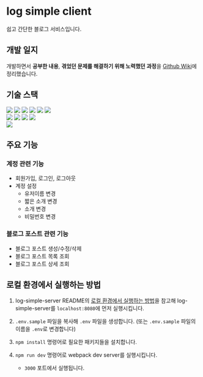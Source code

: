 # log simple client

쉽고 간단한 블로그 서비스입니다.

## 개발 일지

개발하면서 **공부한 내용**, **겪었던 문제를 해결하기 위해 노력했던 과정**을 [Github Wiki](https://github.com/keeep-runnning/log-simple-client/wiki)에 정리했습니다.

## 기술 스택

<div>
  <img src="https://img.shields.io/badge/TypeScript-3178C6?style=for-the-badge&logo=TypeScript&logoColor=white" />
  <img src="https://img.shields.io/badge/React-61DAFB?style=for-the-badge&logo=react&logoColor=black" />
  <img src="https://img.shields.io/badge/React%20Router-CA4245?style=for-the-badge&logo=react%20router&logoColor=white" />
  <img src="https://img.shields.io/badge/React%20Query-FF4154?style=for-the-badge&logo=react%20query&logoColor=white" />
  <img src="https://img.shields.io/badge/Emotion-FE74D0?style=for-the-badge" />
  <img src="https://img.shields.io/badge/Chakra%20UI-319795?style=for-the-badge&logo=chakraui&logoColor=white" />
</div>
<div>
  <img src="https://img.shields.io/badge/Webpack-8DD6F9?style=for-the-badge&logo=Webpack&logoColor=black" />
  <img src="https://img.shields.io/badge/Babel-F9DC3E?style=for-the-badge&logo=Babel&logoColor=black" />
  <img src="https://img.shields.io/badge/ESLint-4B32C3?style=for-the-badge&logo=eslint&logoColor=white" />
  <img src="https://img.shields.io/badge/Prettier-F7B93E?style=for-the-badge&logo=prettier&logoColor=black" />
</div>
<div>
  <img src="https://img.shields.io/badge/Node.js-v18-339933?style=for-the-badge&logo=node.js" />
</div>

## 주요 기능

### 계정 관련 기능

- 회원가입, 로그인, 로그아웃
- 계정 설정
  - 유저이름 변경
  - 짧은 소개 변경
  - 소개 변경
  - 비밀번호 변경

### 블로그 포스트 관련 기능

- 블로그 포스트 생성/수정/삭제
- 블로그 포스트 목록 조회
- 블로그 포스트 상세 조회

## 로컬 환경에서 실행하는 방법

1. log-simple-server README의 [로컬 환경에서 실행하는 방법](https://github.com/keeep-runnning/log-simple-server/blob/main/README.md#%EB%A1%9C%EC%BB%AC-%ED%99%98%EA%B2%BD%EC%97%90%EC%84%9C-%EC%8B%A4%ED%96%89%ED%95%98%EB%8A%94-%EB%B0%A9%EB%B2%95)을 참고해 log-simple-server를 `localhost:8080`에 먼저 실행시킵니다.
2. `.env.sample` 파일을 복사해 `.env` 파일을 생성합니다. (또는 `.env.sample` 파일의 이름을 `.env`로 변경합니다)
3. `npm install` 명령어로 필요한 패키지들을 설치합니다.
4. `npm run dev` 명령어로 webpack dev server를 실행시킵니다.

   - `3000` 포트에서 실행됩니다.
